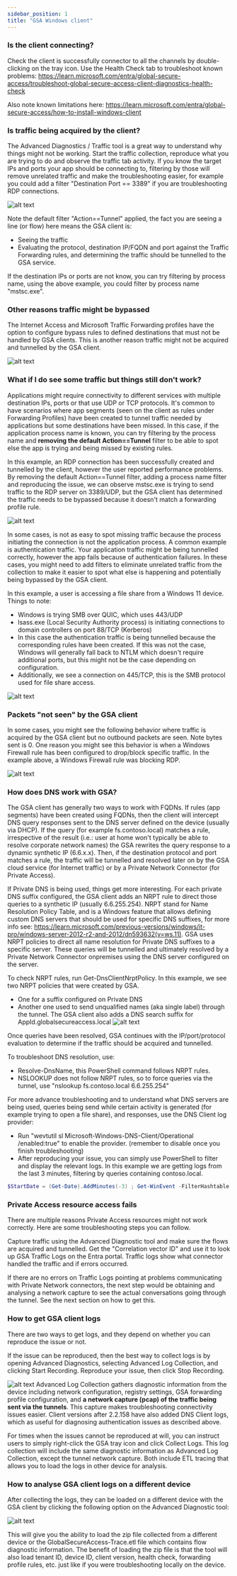 ```yaml
---
sidebar_position: 1
title: "GSA Windows client"
---
```


### Is the client connecting?
Check the client is successfully connector to all the channels by double-clicking on the tray icon.
Use the Health Check tab to troubleshoot known problems: https://learn.microsoft.com/entra/global-secure-access/troubleshoot-global-secure-access-client-diagnostics-health-check

Also note known limitations here: https://learn.microsoft.com/entra/global-secure-access/how-to-install-windows-client

### Is traffic being acquired by the client?
The Advanced Diagnostics / Traffic tool is a great way to understand why things might not be working.
Start the traffic collection, reproduce what you are trying to do and observe the traffic tab activity.
If you know the target IPs and ports your app should be connecting to, filtering by those will remove unrelated traffic and make the troubleshooting easier, for example you could add a filter "Destination Port == 3389" if you are troubleshooting RDP connections.

![alt text](image.png)

Note the default filter "Action==Tunnel" applied, the fact you are seeing a line (or flow) here means the GSA client is:
* Seeing the traffic
* Evaluating the protocol, destination IP/FQDN and port against the Traffic Forwarding rules, and determining the traffic should be tunnelled to the GSA service.

If the destination IPs or ports are not know, you can try filtering by process name, using the above example, you could filter by process name "mstsc.exe".

### Other reasons traffic might be bypassed
The Internet Access and Microsoft Traffic Forwarding profiles have the option to configure bypass rules to defined destinations that must not be handled by GSA clients. This is another reason traffic might not be acquired and tunnelled by the GSA client.

![alt text](image-4.png)

### What if I do see some traffic but things still don't work?
Applications might require connectivity to different services with multiple destination IPs, ports or that use UDP or TCP protocols.
It's common to have scenarios where app segments (seen on the client as rules under Forwarding Profiles) have been created to tunnel traffic needed by applications but some destinations have been missed.
In this case, if the application process name is known, you can try filtering by the process name and **removing the default Action==Tunnel** filter to be able to spot else the app is trying and being missed by existing rules.

In this example, an RDP connection has been successfully created and tunnelled by the client, however the user reported performance problems. By removing the default Action==Tunnel filter, adding a process name filter and reproducing the issue, we can observe mstsc.exe is trying to send traffic to the RDP server on 3389/UDP, but the GSA client has determined the traffic needs to be bypassed because it doesn't match a forwarding profile rule.

![alt text](image-1.png)

In some cases, is not as easy to spot missing traffic because the process initiating the connection is not the application process. A common example is authentication traffic.
Your application traffic might be being tunnelled correctly, however the app fails because of authentication failures.
In these cases, you might need to add filters to eliminate unrelated traffic from the collection to make it easier to spot what else is happening and potentially being bypassed by the GSA client.

In this example, a user is accessing a file share from a Windows 11 device. Things to note:
* Windows is trying SMB over QUIC, which uses 443/UDP
* lsass.exe (Local Security Authority process) is initiating connections to domain controllers on port 88/TCP (Kerberos)
* In this case the authentication traffic is being tunnelled because the corresponding rules have been created. If this was not the case, Windows will generally fall back to NTLM which doesn't require additional ports, but this might not be the case depending on configuration.
* Additionally, we see a connection on 445/TCP, this is the SMB protocol used for file share access.

![alt text](image-2.png)

### Packets "not seen" by the GSA client
In some cases, you might see the following behavior where traffic is acquired by the GSA client but no outbound packets are seen. Note bytes sent is 0.
One reason you might see this behavior is when a Windows Firewall rule has been configured to drop/block specific traffic. In the example above, a Windows Firewall rule was blocking RDP.

![alt text](image-6.png)

### How does DNS work with GSA?
The GSA client has generally two ways to work with FQDNs.
If rules (app segments) have been created using FQDNs, then the client will intercept DNS query responses sent to the DNS server defined on the device (usually via DHCP). If the query (for example fs.contoso.local) matches a rule, irrespective of the result (i.e.: user at home won't typically be able to resolve corporate network names) the GSA rewrites the query response to a dynamic synthetic IP (6.6.x.x). Then, if the destination protocol and port matches a rule, the traffic will be tunnelled and resolved later on by the GSA cloud service (for Internet traffic) or by a Private Network Connector (for Private Access).

If Private DNS is being used, things get more interesting.
For each private DNS suffix configured, the GSA client adds an NRPT rule to direct those queries to a synthetic IP (usually 6.6.255.254). NRPT stand for Name Resolution Policy Table, and is a Windows feature that allows defining custom DNS servers that should be used for specific DNS suffixes, for more info see: https://learn.microsoft.com/previous-versions/windows/it-pro/windows-server-2012-r2-and-2012/dn593632(v=ws.11).
GSA uses NRPT policies to direct all name resolution for Private DNS suffixes to a specific server. These queries will be tunnelled and ultimately resolved by a Private Network Connector onpremises using the DNS server configured on the server.

To check NRPT rules, run Get-DnsClientNrptPolicy. In this example, we see two NRPT policies that were created by GSA.
* One for a suffix configured on Private DNS
* Another one used to send unqualified names (aka single label) through the tunnel. The GSA client also adds a DNS search suffix for AppId.globalsecureaccess.local
![alt text](image-5.png)

Once queries have been resolved, GSA continues with the IP/port/protocol evaluation to determine if the traffic should be acquired and tunnelled.

To troubleshoot DNS resolution, use:
* Resolve-DnsName, this PowerShell command follows NRPT rules.
* NSLOOKUP does not follow NRPT rules, so to force queries via the tunnel, use "nslookup fs.contoso.local 6.6.255.254"

For more advance troubleshooting and to understand what DNS servers are being used, queries being send while certain activity is generated (for example trying to open a file share), and responses, use the DNS Client log provider:
* Run "wevtutil sl Microsoft-Windows-DNS-Client/Operational /enabled:true" to enable the provider. (remember to disable once you finish troubleshooting)
* After reproducing your issue, you can simply use PowerShell to filter and display the relevant logs. In this example we are getting logs from the last 3 minutes, filtering by queries containing contoso.local.

```powershell
$StartDate = (Get-Date).AddMinutes(-3) ; Get-WinEvent -FilterHashtable @{LogName='Microsoft-Windows-DNS-Client/Operational';StartTime=$Startdate} | where Message -Match contoso.local | Out-GridView
```

### Private Access resource access fails
There are multiple reasons Private Access resources might not work correctly. Here are some troubleshooting steps you can follow.

Capture traffic using the Advanced Diagnostic tool and make sure the flows are acquired and tunnelled.
Get the "Correlation vector ID" and use it to look up GSA Traffic Logs on the Entra portal. Traffic logs show what connector handled the traffic and if errors occurred.

If there are no errors on Traffic Logs pointing at problems communicating with Private Network connectors, the next step would be obtaining and analysing a network capture to see the actual conversations going through the tunnel. See the next section on how to get this.


### How to get GSA client logs
There are two ways to get logs, and they depend on whether you can reproduce the issue or not.

If the issue can be reproduced, then the best way to collect logs is by opening Advanced Diagnostics, selecting Advanced Log Collection, and clicking Start Recording. Reproduce your issue, then click Stop Recording.

![alt text](image-7.png)
Advanced Log Collection gathers diagnostic information from the device including network configuration, registry settings, GSA forwarding profile configuration, and **a network capture (pcap) of the traffic being sent via the tunnels**. This capture makes troubleshooting connectivity issues easier. Client versions after 2.2.158 have also added DNS Client logs, which as useful for diagnosing authentication issues as described above.

For times when the issues cannot be reproduced at will, you can instruct users to simply right-click the GSA tray icon and click Collect Logs. This log collection will include the same diagnostic information as Advanced Log Collection, except the tunnel network capture. Both include ETL tracing that allows you to load the logs in other device for analysis.

### How to analyse GSA client logs on a different device
After collecting the logs, they can be loaded on a different device with the GSA client by clicking the following option on the Advanced Diagnostic tool:

![alt text](image-9.png)

This will give you the ability to load the zip file collected from a different device or the GlobalSecureAccess-Trace.etl file which contains flow diagnostic information. The benefit of loading the zip file is that the tool will also load tenant ID, device ID, client version, health check, forwarding profile rules, etc. just like if you were troubleshooting locally on the device.

